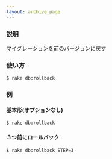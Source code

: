 ```yaml
---
layout: archive_page
---
```

### 説明
マイグレーションを前のバージョンに戻す

### 使い方
    $ rake db:rollback

### 例
#### 基本形(オプションなし)
    $ rake db:rollback

#### ３つ前にロールバック
    $ rake db:rollback STEP=3